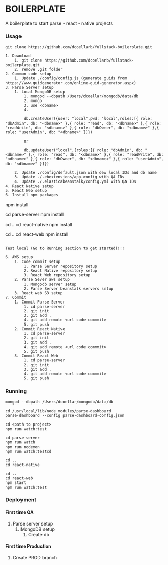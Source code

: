BOILERPLATE
=====================

A boilerplate to start parse - react - native projects

### Usage

```
git clone https://github.com/dcoellarb/fullstack-boilerplate.git

1. Download
	1. git clone https://github.com/dcoellarb/fullstack-boilerplate.git
	2. remove .git folder
2. Common code setup
	1. Update ./config/config.js (generate guids from https://www.guidgenerator.com/online-guid-generator.aspx)
3. Parse Server setup
	1. Local MongoDB setup
		1. mongod --dbpath /Users/dcoellar/mongodb/data/db
		2. mongo
		3. use <dbname>
		4.
		
		db.createUser({user: "local",pwd: "local",roles:[{ role: "dbAdmin", db: "<dbname>" },{ role: "read", db: "<dbname>" },{ role: "readWrite", db: "<dbname>" },{ role: "dbOwner", db: "<dbname>" },{ role: "userAdmin", db: "<dbname>" }]})

		or

		db.updateUser("local",{roles:[{ role: "dbAdmin", db: "<dbname>" },{ role: "read", db: "<dbname>" },{ role: "readWrite", db: "<dbname>" },{ role: "dbOwner", db: "<dbname>" },{ role: "userAdmin", db: "<dbname>" }]})

	2. Update ./config/default.json with dev local IDs and db name
	3. Update ./.ebextensions/app.config with QA IDs
	4. Update ./.elasticabeanstalk/config.yml with QA IDs
4. React Native setup
5. React Web setup
6. Install npm packages
```
npm install

cd parse-server
npm install

cd ..
cd react-native
npm install

cd ..
cd react-web
npm install
```

Test local (Go to Running section to get started)!!!

6. AWS setup
	1. Code commit setup
		1. Parse Server repository setup
		2. React Native repository setup
		3. React Web repository setup
	2. Parse Sever aws setup
		1. Mongodb server setup
		2. Parse Server beanstalk servers setup
	3. React web S3 setup
7. Commit
	1. Commit Parse Server
		1. cd parse-server
		2. git init
		3. git add .
		4. git add remote <url code commmit>
		5. git push
	2. Commit React Native
		1. cd parse-server
		2. git init
		3. git add .
		4. git add remote <url code commmit>
		5. git push
	3. Commit React Web
		1. cd parse-server
		2. git init
		3. git add .
		4. git add remote <url code commmit>
		5. git push
```

### Running

```
mongod --dbpath /Users/dcoellar/mongodb/data/db

cd /usr/local/lib/node_modules/parse-dashboard
parse-dashboard --config parse-dashboard-config.json

cd <path to project>
npm run watch:test

cd parse-server
npm run watch
npm run nodemon
npm run watch:testcd

cd ..
cd react-native

cd ..
cd react-web
npm start
npm run watch:test
```

### Deployment

#### First time QA
1. Parse server setup
	1. MongoDB setup
		1. Create db

#### First time Production

1. Create PROD branch
